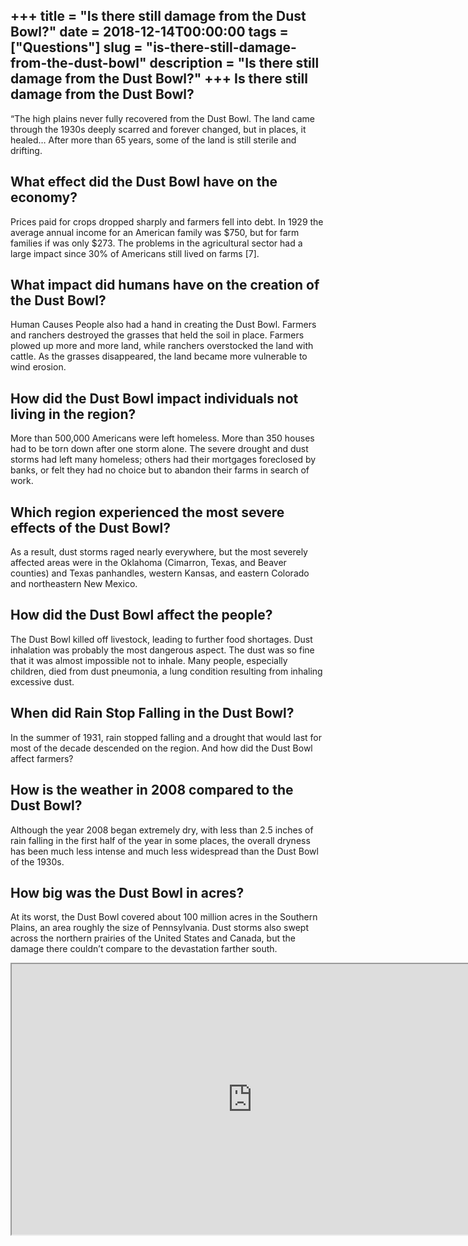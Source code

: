 +++
title = "Is there still damage from the Dust Bowl?"
date = 2018-12-14T00:00:00
tags = ["Questions"]
slug = "is-there-still-damage-from-the-dust-bowl"
description = "Is there still damage from the Dust Bowl?"
+++
Is there still damage from the Dust Bowl?
-----------------------------------------

“The high plains never fully recovered from the Dust Bowl. The land came through the 1930s deeply scarred and forever changed, but in places, it healed… After more than 65 years, some of the land is still sterile and drifting.

What effect did the Dust Bowl have on the economy?
--------------------------------------------------

Prices paid for crops dropped sharply and farmers fell into debt. In 1929 the average annual income for an American family was $750, but for farm families if was only $273. The problems in the agricultural sector had a large impact since 30% of Americans still lived on farms \[7\].

What impact did humans have on the creation of the Dust Bowl?
-------------------------------------------------------------

Human Causes People also had a hand in creating the Dust Bowl. Farmers and ranchers destroyed the grasses that held the soil in place. Farmers plowed up more and more land, while ranchers overstocked the land with cattle. As the grasses disappeared, the land became more vulnerable to wind erosion.

How did the Dust Bowl impact individuals not living in the region?
------------------------------------------------------------------

More than 500,000 Americans were left homeless. More than 350 houses had to be torn down after one storm alone. The severe drought and dust storms had left many homeless; others had their mortgages foreclosed by banks, or felt they had no choice but to abandon their farms in search of work.

Which region experienced the most severe effects of the Dust Bowl?
------------------------------------------------------------------

As a result, dust storms raged nearly everywhere, but the most severely affected areas were in the Oklahoma (Cimarron, Texas, and Beaver counties) and Texas panhandles, western Kansas, and eastern Colorado and northeastern New Mexico.

How did the Dust Bowl affect the people?
----------------------------------------

The Dust Bowl killed off livestock, leading to further food shortages. Dust inhalation was probably the most dangerous aspect. The dust was so fine that it was almost impossible not to inhale. Many people, especially children, died from dust pneumonia, a lung condition resulting from inhaling excessive dust.

When did Rain Stop Falling in the Dust Bowl?
--------------------------------------------

In the summer of 1931, rain stopped falling and a drought that would last for most of the decade descended on the region. And how did the Dust Bowl affect farmers?

How is the weather in 2008 compared to the Dust Bowl?
-----------------------------------------------------

Although the year 2008 began extremely dry, with less than 2.5 inches of rain falling in the first half of the year in some places, the overall dryness has been much less intense and much less widespread than the Dust Bowl of the 1930s.

How big was the Dust Bowl in acres?
-----------------------------------

At its worst, the Dust Bowl covered about 100 million acres in the Southern Plains, an area roughly the size of Pennsylvania. Dust storms also swept across the northern prairies of the United States and Canada, but the damage there couldn’t compare to the devastation farther south.

<iframe allow="accelerometer; autoplay; clipboard-write; encrypted-media; gyroscope; picture-in-picture" allowfullscreen="" class="__youtube_prefs__  epyt-is-override  no-lazyload" data-no-lazy="1" data-origheight="433" data-origwidth="770" data-skipgform_ajax_framebjll="" height="433" id="_ytid_46173" loading="lazy" src="https://www.youtube.com/embed/RsqDcOwr5vQ?enablejsapi=1&autoplay=0&cc_load_policy=0&cc_lang_pref=&iv_load_policy=1&loop=0&modestbranding=0&rel=1&fs=1&playsinline=0&autohide=2&theme=dark&color=red&controls=1&" title="YouTube player" width="770"></iframe>